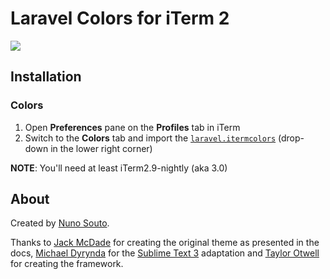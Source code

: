 # Laravel Colors for iTerm 2

![](https://raw.githubusercontent.com/nsouto/iterm_laravel_theme/master/screenshots/iterm2.png)

## Installation

### Colors

1. Open **Preferences** pane on the **Profiles** tab in iTerm
2. Switch to the **Colors** tab and import the 
[`laravel.itermcolors`](https://raw.githubusercontent.com/nsouto/iterm_laravel_theme/master/laravel.itermcolors) (drop-down in the 
lower right corner)

**NOTE**: You'll need at least iTerm2.9-nightly (aka 3.0)

## About

Created by [Nuno Souto](https://twitter.com/nsouto).

Thanks to [Jack McDade](https://twitter.com/jackmcdade) for creating the original theme as presented in the docs, [Michael Dyrynda](https://twitter.com/michaeldyrynda) for the [Sublime Text 3](https://github.com/michaeldyrynda/Laravel.tmTheme) adaptation and [Taylor Otwell](https://twitter.com/taylorotwell) for creating the framework.
